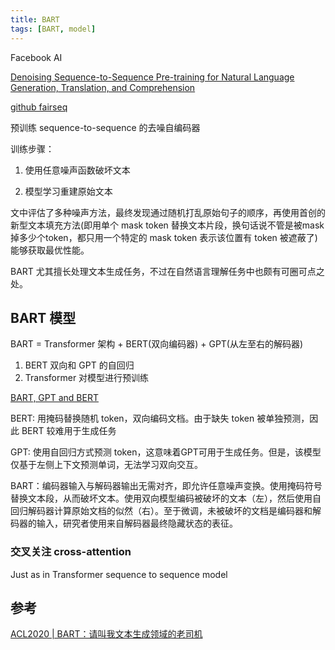 ```yaml
---
title: BART
tags: [BART, model]
---
```


Facebook AI

[Denoising Sequence-to-Sequence Pre-training for Natural Language Generation, Translation, and Comprehension](https://www.aminer.cn/pub/5dbab2523a55acea3c05b02b?conf=acl2020)

[github fairseq](https://github.com/pytorch/fairseq/tree/master/examples/bart)

预训练 sequence-to-sequence 的去噪自编码器

训练步骤：

1. 使用任意噪声函数破坏文本

2. 模型学习重建原始文本

文中评估了多种噪声方法，最终发现通过随机打乱原始句子的顺序，再使用首创的新型文本填充方法(即用单个 mask token 替换文本片段，换句话说不管是被mask掉多少个token，都只用一个特定的 mask token 表示该位置有 token 被遮蔽了)能够获取最优性能。

BART 尤其擅长处理文本生成任务，不过在自然语言理解任务中也颇有可圈可点之处。

## BART 模型

BART = Transformer 架构 + BERT(双向编码器) + GPT(从左至右的解码器)

1. BERT 双向和 GPT 的自回归
2. Transformer 对模型进行预训练

[BART, GPT and BERT](https://image.jiqizhixin.com/uploads/editor/05c40e91-031b-4811-8372-a87e9ad59521/640.png)

BERT: 用掩码替换随机 token，双向编码文档。由于缺失 token 被单独预测，因此 BERT 较难用于生成任务

GPT: 使用自回归方式预测 token，这意味着GPT可用于生成任务。但是，该模型仅基于左侧上下文预测单词，无法学习双向交互。

BART：编码器输入与解码器输出无需对齐，即允许任意噪声变换。使用掩码符号替换文本段，从而破坏文本。使用双向模型编码被破坏的文本（左），然后使用自回归解码器计算原始文档的似然（右）。至于微调，未被破坏的文档是编码器和解码器的输入，研究者使用来自解码器最终隐藏状态的表征。

### 交叉关注 cross-attention

Just as in Transformer sequence to sequence model

## 参考

[ACL2020 | BART：请叫我文本生成领域的老司机](https://www.jiqizhixin.com/articles/2020-09-24)